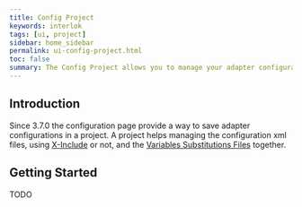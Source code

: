 ```yaml
---
title: Config Project
keywords: interlok
tags: [ui, project]
sidebar: home_sidebar
permalink: ui-config-project.html
toc: false
summary: The Config Project allows you to manage your adapter configuration.
---
```


## Introduction ##

Since 3.7.0 the configuration page provide a way to save adapter configurations in a project.
A project helps managing the configuration xml files, using [X-Include](https://www.w3.org/TR/xinclude/) or not, and the [Variables Substitutions Files](advanced-configuration-pre-processors.html#variable-substitution) together.

## Getting Started ##

TODO

